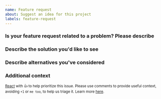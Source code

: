 ```yaml
---
name: Feature request
about: Suggest an idea for this project
labels: feature-request
---
```


<!--
**NB:** Before opening a feature request against this repo, consider whether the feature should/could be implemented in the [other OpenTelemetry client libraries](https://github.com/open-telemetry/). If so, please [open an issue on opentelemetry-specification](https://github.com/open-telemetry/opentelemetry-specification/issues/new) first.
-->

### Is your feature request related to a problem? Please describe
<!--
A clear and concise description of what the problem is. Ex. I'm always frustrated when [...]
-->


### Describe the solution you'd like to see
<!-- 
A clear and concise description of what you want to happen.
-->


### Describe alternatives you've considered
<!-- 
A clear and concise description of any alternative solutions or features you've considered.
-->


### Additional context
<!-- 
Add any other context or screenshots about the feature request here.
-->


<sub>[React](https://github.blog/news-insights/product-news/add-reactions-to-pull-requests-issues-and-comments/) with 👍 to help prioritize this issue. Please use comments to provide useful context, avoiding `+1` or `me too`, to help us triage it. Learn more [here](https://opentelemetry.io/community/end-user/issue-participation/).</sub>

